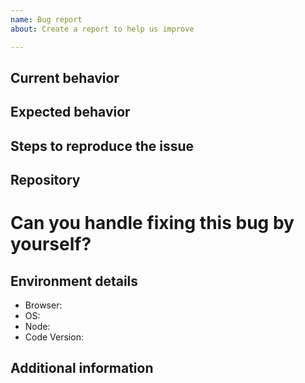 ```yaml
---
name: Bug report
about: Create a report to help us improve

---
```


## Current behavior
<!--  Describe the current behavior pointing exactly why it's not working as intended. -->

## Expected behavior
<!-- Describe what the desired behavior should be. -->

## Steps to reproduce the issue
<!--
Please provide the steps to reproduce and if possible a *minimal reproducible example* of the problem via
https://stackblitz.com or with a screenshot if it's more accurate.
 -->

## Repository
<!-- If possible, share a repository link where this problem occurs -->

# Can you handle fixing this bug by yourself?
<!-- 
If you can handle fixing this bug by yourself and later propose a Pull Request with the solution please answer YES. otherwise answer NO.
-->

## Environment details
<!-- Please provide all the informations required below. -->
- Browser: <!-- Your browser, version -->
- OS: <!-- Your operating system, version -->
- Node: <!-- Version of Node.js used to run the project -->
- Code Version: <!-- Tag, branch or commit determining which version of code is used -->

## Additional information
<!-- If you think that any additional information would be useful, please provide them here. -->
